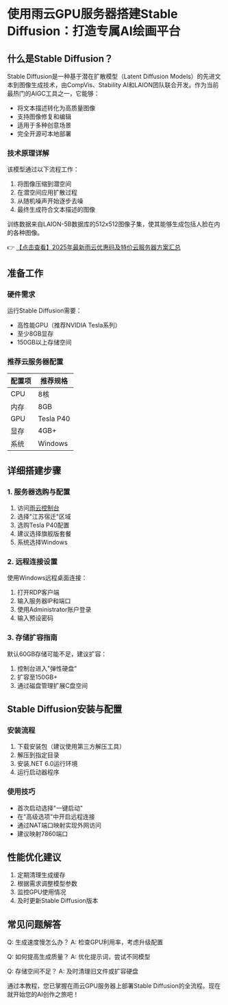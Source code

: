 # 使用雨云GPU服务器搭建Stable Diffusion：打造专属AI绘画平台

## 什么是Stable Diffusion？

Stable Diffusion是一种基于潜在扩散模型（Latent Diffusion Models）的先进文本到图像生成技术，由CompVis、Stability AI和LAION团队联合开发。作为当前最热门的AIGC工具之一，它能够：

- 将文本描述转化为高质量图像
- 支持图像修复和编辑
- 适用于多种创意场景
- 完全开源可本地部署

### 技术原理详解

该模型通过以下流程工作：
1. 将图像压缩到潜空间
2. 在潜空间应用扩散过程
3. 从随机噪声开始逐步去噪
4. 最终生成符合文本描述的图像

训练数据来自LAION-5B数据库的512x512图像子集，使其能够生成包括人脸在内的各种图像。

👉 [【点击查看】2025年最新雨云优惠码及特价云服务器方案汇总](https://bit.ly/RainYun)

## 准备工作

### 硬件需求

运行Stable Diffusion需要：
- 高性能GPU（推荐NVIDIA Tesla系列）
- 至少8GB显存
- 150GB以上存储空间

### 推荐云服务器配置

| 配置项 | 推荐规格 |
|--------|----------|
| CPU    | 8核      |
| 内存   | 8GB      |
| GPU    | Tesla P40 |
| 显存   | 4GB+     |
| 系统   | Windows  |

## 详细搭建步骤

### 1. 服务器选购与配置

1. 访问[雨云控制台](https://bit.ly/RainYun)
2. 选择"江苏宿迁"区域
3. 选购Tesla P40配置
4. 建议选择旗舰版套餐
5. 系统选择Windows

### 2. 远程连接设置

使用Windows远程桌面连接：
1. 打开RDP客户端
2. 输入服务器IP和端口
3. 使用Administrator账户登录
4. 输入预设密码

### 3. 存储扩容指南

默认60GB存储可能不足，建议扩容：
1. 控制台进入"弹性硬盘"
2. 扩容至150GB+
3. 通过磁盘管理扩展C盘空间

## Stable Diffusion安装与配置

### 安装流程

1. 下载安装包（建议使用第三方解压工具）
2. 解压到指定目录
3. 安装.NET 6.0运行环境
4. 运行启动器程序

### 使用技巧

- 首次启动选择"一键启动"
- 在"高级选项"中开启远程连接
- 通过NAT端口映射实现外网访问
- 建议映射7860端口

## 性能优化建议

1. 定期清理生成缓存
2. 根据需求调整模型参数
3. 监控GPU使用情况
4. 及时更新Stable Diffusion版本

## 常见问题解答

Q: 生成速度慢怎么办？
A: 检查GPU利用率，考虑升级配置

Q: 如何提高生成质量？
A: 优化提示词，尝试不同模型

Q: 存储空间不足？
A: 及时清理旧文件或扩容硬盘

通过本教程，您已掌握在雨云GPU服务器上部署Stable Diffusion的全流程。现在就开始您的AI创作之旅吧！
